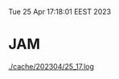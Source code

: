 Tue 25 Apr 17:18:01 EEST 2023
# JAM
<a href='./cache/202304/25_17.log'>./cache/202304/25_17.log</a>

